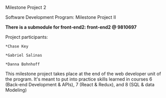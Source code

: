 Milestone Project 2

Software Development Program: Milestone Project II

****There is a submodule for front-end2:  front-end2 @ 9810697****


Project participants:
    
    *Chase Key
    
    *Gabriel Salinas
    
    *Danna Bohnhoff

This milestone project takes place at the end of the web developer unit of the program. It's meant to put into practice skills learned in courses 6 (Back-end Development & APIs), 7 (React & Redux), and 8 (SQL & data Modeling)

